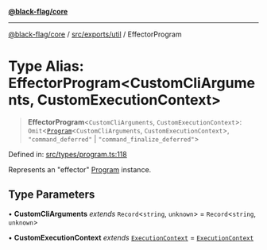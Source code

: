 [**@black-flag/core**](../../../../README.md)

***

[@black-flag/core](../../../../README.md) / [src/exports/util](../README.md) / EffectorProgram

# Type Alias: EffectorProgram\<CustomCliArguments, CustomExecutionContext\>

> **EffectorProgram**\<`CustomCliArguments`, `CustomExecutionContext`\>: `Omit`\<[`Program`](Program.md)\<`CustomCliArguments`, `CustomExecutionContext`\>, `"command_deferred"` \| `"command_finalize_deferred"`\>

Defined in: [src/types/program.ts:118](https://github.com/Xunnamius/black-flag/blob/a0f00d5a2809e5f4f75ecb90bce738d38590143c/src/types/program.ts#L118)

Represents an "effector" [Program](Program.md) instance.

## Type Parameters

• **CustomCliArguments** *extends* `Record`\<`string`, `unknown`\> = `Record`\<`string`, `unknown`\>

• **CustomExecutionContext** *extends* [`ExecutionContext`](ExecutionContext.md) = [`ExecutionContext`](ExecutionContext.md)
